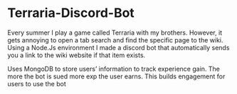 # Terraria-Discord-Bot
Every summer I play a game called Terraria with my brothers. However, it gets annoying to open a
tab search and find the specific page to the wiki. Using a Node.Js environment I made a discord bot
that automatically sends you a link to the wiki website if that item exists.

Uses MongoDB to store users’ information to track experience gain. The more the bot is sued more
exp the user earns. This builds engagement for users to use the bot
